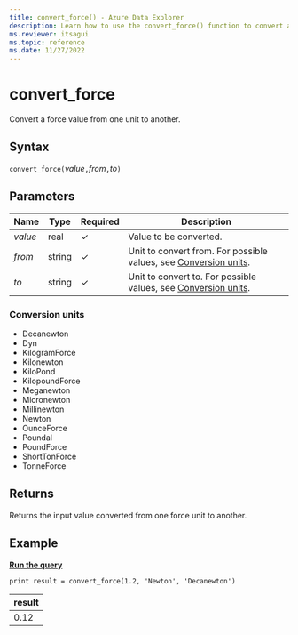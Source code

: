 ```yaml
---
title: convert_force() - Azure Data Explorer
description: Learn how to use the convert_force() function to convert a force input value from one unit to another.
ms.reviewer: itsagui
ms.topic: reference
ms.date: 11/27/2022
---
```

# convert_force

Convert a force value from one unit to another.

## Syntax

`convert_force(`*value*`,`*from*`,`*to*`)`

## Parameters

| Name | Type | Required | Description |
|--|--|--|--|
| *value* | real | &check; | Value to be converted. |
| *from* | string | &check; | Unit to convert from. For possible values, see [Conversion units](#conversion-units). |
| *to* | string | &check; | Unit to convert to. For possible values, see [Conversion units](#conversion-units). |

### Conversion units

* Decanewton
* Dyn
* KilogramForce
* Kilonewton
* KiloPond
* KilopoundForce
* Meganewton
* Micronewton
* Millinewton
* Newton
* OunceForce
* Poundal
* PoundForce
* ShortTonForce
* TonneForce

## Returns

Returns the input value converted from one force unit to another.

## Example

[**Run the query**](https://dataexplorer.azure.com/clusters/help/databases/Samples?query=H4sIAAAAAAAAAysoyswrUShKLS7NKVGwVUjOzytLLSqJT8svSk7VMNQz0lFQ90stL8nPUweyXFKTE/MgPE0AhSGK6TkAAAA=)

```kusto
print result = convert_force(1.2, 'Newton', 'Decanewton')
```

|result|
|---|
|0.12|
